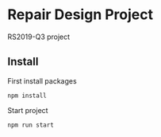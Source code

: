 # Repair Design Project

RS2019-Q3 project

## Install

First install packages

```
npm install
```

Start project

```
npm run start
```

